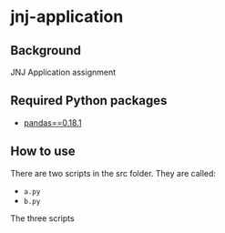 # jnj-application

Background
------

JNJ Application assignment

Required Python packages
------

- [pandas==0.18.1](http://pandas.pydata.org/)

How to use
------

There are two scripts in the src folder. They are called:

- ```a.py```
- ```b.py```

The three scripts
